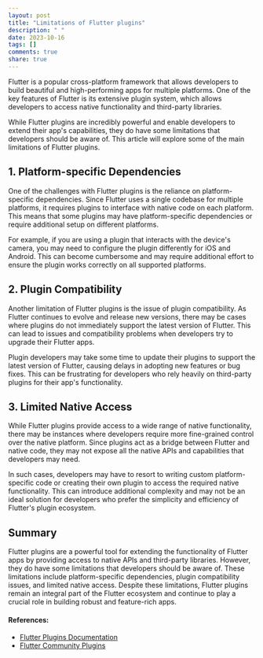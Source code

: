 ```yaml
---
layout: post
title: "Limitations of Flutter plugins"
description: " "
date: 2023-10-16
tags: []
comments: true
share: true
---
```


Flutter is a popular cross-platform framework that allows developers to build beautiful and high-performing apps for multiple platforms. One of the key features of Flutter is its extensive plugin system, which allows developers to access native functionality and third-party libraries.

While Flutter plugins are incredibly powerful and enable developers to extend their app's capabilities, they do have some limitations that developers should be aware of. This article will explore some of the main limitations of Flutter plugins.

## 1. Platform-specific Dependencies

One of the challenges with Flutter plugins is the reliance on platform-specific dependencies. Since Flutter uses a single codebase for multiple platforms, it requires plugins to interface with native code on each platform. This means that some plugins may have platform-specific dependencies or require additional setup on different platforms.

For example, if you are using a plugin that interacts with the device's camera, you may need to configure the plugin differently for iOS and Android. This can become cumbersome and may require additional effort to ensure the plugin works correctly on all supported platforms.

## 2. Plugin Compatibility

Another limitation of Flutter plugins is the issue of plugin compatibility. As Flutter continues to evolve and release new versions, there may be cases where plugins do not immediately support the latest version of Flutter. This can lead to issues and compatibility problems when developers try to upgrade their Flutter apps.

Plugin developers may take some time to update their plugins to support the latest version of Flutter, causing delays in adopting new features or bug fixes. This can be frustrating for developers who rely heavily on third-party plugins for their app's functionality.

## 3. Limited Native Access

While Flutter plugins provide access to a wide range of native functionality, there may be instances where developers require more fine-grained control over the native platform. Since plugins act as a bridge between Flutter and native code, they may not expose all the native APIs and capabilities that developers may need.

In such cases, developers may have to resort to writing custom platform-specific code or creating their own plugin to access the required native functionality. This can introduce additional complexity and may not be an ideal solution for developers who prefer the simplicity and efficiency of Flutter's plugin ecosystem.

## Summary

Flutter plugins are a powerful tool for extending the functionality of Flutter apps by providing access to native APIs and third-party libraries. However, they do have some limitations that developers should be aware of. These limitations include platform-specific dependencies, plugin compatibility issues, and limited native access. Despite these limitations, Flutter plugins remain an integral part of the Flutter ecosystem and continue to play a crucial role in building robust and feature-rich apps.

#### References:
- [Flutter Plugins Documentation](https://flutter.dev/docs/development/packages-and-plugins/)
- [Flutter Community Plugins](https://pub.dev/flutter/packages)